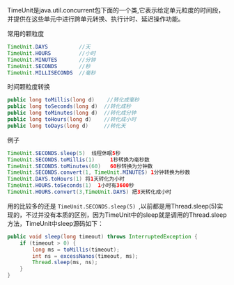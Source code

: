 TimeUnit是java.util.concurrent包下面的一个类,它表示给定单元粒度的时间段，并提供在这些单元中进行跨单元转换、执行计时、延迟操作功能。

常用的颗粒度
```java
TimeUnit.DAYS          //天
TimeUnit.HOURS         //小时
TimeUnit.MINUTES       //分钟
TimeUnit.SECONDS       //秒
TimeUnit.MILLISECONDS  //毫秒
```

时间颗粒度转换 
```java
public long toMillis(long d)    //转化成毫秒
public long toSeconds(long d)  //转化成秒
public long toMinutes(long d)  //转化成分钟
public long toHours(long d)    //转化成小时
public long toDays(long d)     //转化天
```

例子
```java
TimeUnit.SECONDS.sleep(5)  线程休眠5秒 
TimeUnit.SECONDS.toMillis(1)     1秒转换为毫秒数  
TimeUnit.SECONDS.toMinutes(60)   60秒转换为分钟数  
TimeUnit.SECONDS.convert(1, TimeUnit.MINUTES) 1分钟转换为秒数 
TimeUnit.DAYS.toHours(1) 将1天转化为小时
TimeUnit.HOURS.toSeconds(1)  1小时有3600秒
TimeUnit.HOURS.convert(3,TimeUnit.DAYS) 把3天转化成小时
```

用的比较多的还是 `TimeUnit.SECONDS.sleep(5) `,以前都是用Thread.sleep(5)实现的，不过并没有本质的区别，因为TimeUnit中的sleep就是调用的Thread.sleep方法，TimeUnit中sleep源码如下：
```java
public void sleep(long timeout) throws InterruptedException {
	if (timeout > 0) {
		long ms = toMillis(timeout);
		int ns = excessNanos(timeout, ms);
		Thread.sleep(ms, ns);
	}
}
```

